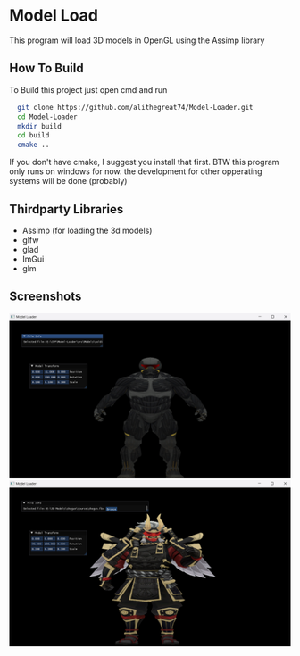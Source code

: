 
# Model Load

This program will load 3D models in OpenGL using the Assimp library


## How To Build

To Build this project just open cmd and run

```bash
  git clone https://github.com/alithegreat74/Model-Loader.git
  cd Model-Loader
  mkdir build
  cd build
  cmake ..
```
If you don't have cmake, I suggest you install that first.
BTW this program only runs on windows for now. the development for other opperating systems will be done (probably)

## Thirdparty Libraries

- Assimp (for loading the 3d models)
- glfw
- glad
- ImGui
- glm


## Screenshots

![App Screenshot](Screenshots/1.png)
![App Screenshot](Screenshots/2.png)
